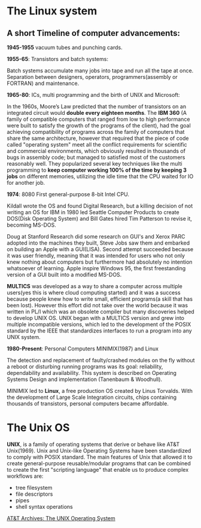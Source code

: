 # The Linux system

## A short Timeline of computer advancements:

**1945-1955** vacuum tubes and punching cards.

**1955-65**: Transistors and batch systems:

Batch systems accumulate many jobs into tape and run all 
the tape at once. Separation between designers, operators, 
programmers(assembly or FORTRAN) and maintenance.

**1965-80**: ICs, multi programming and the birth of UNIX and Microsoft:

In the 1960s, Moore’s Law predicted that the number of transistors on an integrated circuit would **double every eighteen months**. The **IBM 360** (A family of compatible computers that ranged from low to high performance were built to satisfy the growth of the programs of the client), had the goal achieving compatibility of programs across the family of computers that share the same architecture, however that required that the piece of code called "operating system" meet all the conflict requirements for scientific and commercial environments, which obviously resulted in thousands of bugs in assembly code; but managed to satisfied most of the customers reasonably well. They popularized several key techniques like the multi programming to **keep computer working 100% of the time by keeping 3 jobs** on different memories, utilizing the idle time that the CPU waited for IO for another job.

**1974**: 8080 First general-purpose 8-bit Intel CPU.

Kildall wrote the OS and found Digital Research, but a killing decision of not writing an OS for IBM in 1980 led Seattle Computer Products to create DOS(Disk Operating System) and Bill Gates hired Tim Patterson to revise it, becoming MS-DOS.

Doug at Stanford Research did some research on GUI's and Xerox PARC adopted into the machines they built, Steve Jobs saw them and embarked on building an Apple with a GUI(LISA). Second attempt succeeded because it was user friendly, meaning that it was intended for users who not only knew nothing about computers but furthermore had absolutely no intention whatsoever of learning. Apple inspire Windows 95, the first freestanding version of a GUI built into a modified MS-DOS.

**MULTICS** was developed as a way to share a computer across multiple users(yes this is where cloud computing started) and it was a success because  people knew how to write small, efficient programs(a skill that has been lost). However this effort did not take over the world because it was written in PL/I which was an obsolete compiler but many discoveries helped to develop UNIX OS. UNIX began with a MULTICS version and grew into multiple incompatible versions, which led to the development of the POSIX standard by the IEEE that standardizes interfaces to run a program into any UNIX system.

**1980-Present**: Personal Computers MINIMIX(1987) and Linux

The detection and replacement of faulty/crashed modules on the fly without a reboot or disturbing running programs was its goal: reliability, dependability and availability. This system is described on Operating Systems Design and implementation (Tanenbaum & Woodhull).

MINIMIX led to **Linux**, a free production OS created by Linus Torvalds. With the development of Large Scale Integration circuits, chips containing thousands of transistors, personal computers became affordable.

# The Unix OS

**UNIX**, is a family of operating systems that derive or behave like AT&T Unix(1969). Unix and Unix-like Operating Systems have been standardized to comply with POSIX standard. 
The main features of Unix that allowed it to create general-purpose reusable/modular programs that can be combined to create the first "scripting language" that enable us to produce complex workflows are:

- tree filesystem
- file descriptors
- pipes
- shell syntax operations

[AT&T Archives: The UNIX Operating System](https://www.youtube.com/watch?v=tc4ROCJYbm0)
